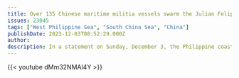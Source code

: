 ```yaml
---
title: Over 135 Chinese maritime militia vessels swarm the Julian Felipe Reef in the West Philippine Sea
issues: 23045
tags: ["West Philippine Sea", "South China Sea", "China"]
publishDate: 2023-12-03T08:52:29.000Z
author: 
description: In a statement on Sunday, December 3, the Philippine coast guard says it monitors over 135 Chinese maritime militia vessels swarming the Julian Felipe Reef off the coast of Palawan in the West Philippine Sea on Saturday, December 2.
---
```



{{< youtube dMm32NMAl4Y >}}